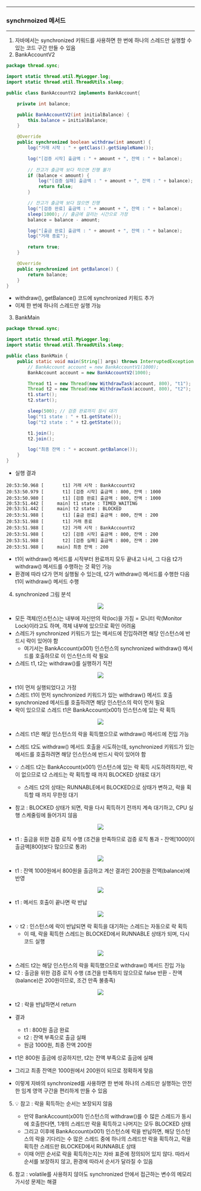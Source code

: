 -----
### synchrnoized 메서드
-----
1. 자바에서는 synchronized 키워드를 사용하면 한 번에 하나의 스레드만 실행할 수 있는 코드 구간 만들 수 있음
2. BankAccountV2
```java
package thread.sync;

import static thread.util.MyLogger.log;
import static thread.util.ThreadUtils.sleep;

public class BankAccountV2 implements BankAccount{

    private int balance;

    public BankAccountV2(int initialBalance) {
        this.balance = initialBalance;
    }

    @Override
    public synchronized boolean withdraw(int amount) {
        log("거래 시작 : " + getClass().getSimpleName());

        log("[검증 시작] 출금액 : " + amount + ", 잔액 : " + balance);
        
        // 잔고가 출금액 보다 적으면 진행 불가
        if (balance < amount) {
            log("[검증 실패] 출금액 : " + amount + ", 잔액 : " + balance);
            return false;
        }

        // 잔고가 출금액 보다 많으면 진행
        log("[검증 완료] 출금액 : " + amount + ", 잔액 : " + balance);
        sleep(1000); // 출금에 걸리는 시간으로 가정
        balance = balance - amount;

        log("[출금 완료] 출금액 : " + amount + ", 잔액 : " + balance);
        log("거래 종료");

        return true;
    }

    @Override
    public synchronized int getBalance() {
        return balance;
    }
}
```
  - withdraw(), getBalance() 코드에 synchronized 키워드 추가
  - 이제 한 번에 하나의 스레드만 실행 가능

3. BankMain
```java
package thread.sync;

import static thread.util.MyLogger.log;
import static thread.util.ThreadUtils.sleep;

public class BankMain {
    public static void main(String[] args) throws InterruptedException {
        // BankAccount account = new BankAccountV1(1000);
        BankAccount account = new BankAccountV2(1000);

        Thread t1 = new Thread(new WithdrawTask(account, 800), "t1");
        Thread t2 = new Thread(new WithdrawTask(account, 800), "t2");
        t1.start();
        t2.start();

        sleep(500); // 검증 완료까지 잠시 대기
        log("t1 state : " + t1.getState());
        log("t2 state : " + t2.getState());

        t1.join();
        t2.join();

        log("최종 잔액 : " + account.getBalance());
    }
}
```
  - 실행 결과
```
20:53:50.968 [       t1] 거래 시작 : BankAccountV2
20:53:50.979 [       t1] [검증 시작] 출금액 : 800, 잔액 : 1000
20:53:50.980 [       t1] [검증 완료] 출금액 : 800, 잔액 : 1000
20:53:51.442 [     main] t1 state : TIMED_WAITING
20:53:51.442 [     main] t2 state : BLOCKED
20:53:51.988 [       t1] [출금 완료] 출금액 : 800, 잔액 : 200
20:53:51.988 [       t1] 거래 종료
20:53:51.988 [       t2] 거래 시작 : BankAccountV2
20:53:51.988 [       t2] [검증 시작] 출금액 : 800, 잔액 : 200
20:53:51.988 [       t2] [검증 실패] 출금액 : 800, 잔액 : 200
20:53:51.988 [     main] 최종 잔액 : 200
```
  - t1이 withdraw() 메서드를 시작부터 완료까지 모두 끝내고 나서, 그 다음 t2가 withdraw() 메서드를 수행하는 것 확인 가능
  - 환경에 따라 t2가 먼저 실행될 수 있는데, t2가 withdraw() 메서드를 수행한 다음 t1이 withdraw() 메서드 수행

4. synchronized 그림 분석
<div align="center">
<img src="https://github.com/user-attachments/assets/340bd5fe-5b41-43c9-94f9-a271ad21e16d">
</div>

  - 모든 객체(인스턴스)는 내부에 자신만의 락(loc)을 가짐 = 모니터 락(Monitor Lock)이라고도 하며, 객체 내부에 있으므로 확인 어려움
  - 스레드가 synchronized 키워드가 있는 메서드에 진입하려면 해당 인스턴스에 반드시 락이 있어야 함
    + 여기서는 BankAccount(x001) 인스턴스의 synchronized withdraw() 메서드를 호출하므로 이 인스턴스의 락 필요
  - 스레드 t1, t2는 withdraw()를 실행하기 직전

<div align="center">
<img src="https://github.com/user-attachments/assets/99a288c0-89f0-4cde-8a4f-28e9167e552a">
</div>

   - t1이 먼저 실행되었다고 가정
   - 스레드 t1이 먼저 synchronized 키워드가 있는 withdraw() 메서드 호출
   - synchronized 메서드를 호출하려면 해당 인스턴스의 락이 먼저 필요
   - 락이 있으므로 스레드 t1은 BankAccount(x001) 인스턴스에 있는 락 획득

<div align="center">
<img src="https://github.com/user-attachments/assets/7ef86786-b763-4579-b99e-d952ca1b5b5a">
</div>

  - 스레드 t1은 해당 인스턴스의 락을 획득했으므로 withdraw() 메서드에 진입 가능
  - 스레드 t2도 withdraw() 메서드 호출을 시도하는데, synchronized 키워드가 있는 메서드를 호출하려면 해당 인스턴스에 반드시 락이 있어야 함
  - 💡 스레드 t2는 BankAccount(x001) 인스턴스에 있는 락 획득 시도하려하지만, 락이 없으므로 t2 스레드는 락 획득할 때 까지 BLOCKED 상태로 대기
    + 스레드 t2의 상태는 RUNNABLE에서 BLOCKED으로 상태가 변하고, 락을 획득할 때 까지 무한정 대기

  - 참고 : BLOCKED 상태가 되면, 락을 다시 획득하기 전까지 계속 대기하고, CPU 실행 스케줄링에 들어가지 않음

<div align="center">
<img src="https://github.com/user-attachments/assets/6a55c62b-7669-49fc-9a08-dac971641aa3">
</div>

  - t1 : 출금을 위한 검증 로직 수행 (조건을 만족하므로 검증 로직 통과 - 잔액[1000]이 출금액[800]보다 많으므로 통과)

<div align="center">
<img src="https://github.com/user-attachments/assets/e2f810c1-70d1-450e-86ab-eb3f1ef0272a">
</div>

  - t1 : 잔액 1000원에서 800원을 출금하고 계산 결과인 200원을 잔액(balance)에 반영

<div align="center">
<img src="https://github.com/user-attachments/assets/0fe5a9a0-45e5-43d8-84d0-b286c66a1307">
</div>

  - t1 : 메서드 호출이 끝나면 락 반납

<div align="center">
<img src="https://github.com/user-attachments/assets/5a4665d5-3e87-4da0-bfb2-bb8b300b1c2d">
</div>

  - 💡 t2 : 인스턴스에 락이 반납되면 락 획득을 대기하는 스레드는 자동으로 락 획득
    + 이 때, 락을 획득한 스레드는 BLOCKED에서 RUNNABLE 상태가 되며, 다시 코드 실행

<div align="center">
<img src="https://github.com/user-attachments/assets/776c4cc0-6dcc-49ac-ae12-01c1c7012c71">
</div>

  - 스레드 t2는 해당 인스턴스의 락을 획득했으므로 withdraw() 메서드 진입 가능
  - t2 : 출금을 위한 검증 로직 수행 (조건을 만족하지 않으므로 false 반환 - 잔액(balance)은 200원이므로, 조건 만족 불충족)

<div align="center">
<img src="https://github.com/user-attachments/assets/1b41dfb0-0bc3-46f3-bb25-362fa3745c38">
</div>

  - t2 : 락을 반납하면서 return
  - 결과
    + t1 : 800원 출금 완료
    + t2 : 잔액 부족으로 출금 실패
    + 원금 1000원, 최종 잔액 200원

  - t1은 800원 출금에 성공하지만, t2는 잔액 부족으로 출금에 실패
  - 그리고 최종 잔액은 1000원에서 200원이 되므로 정확하게 맞음
  - 이렇게 자바의 synchronized를 사용하면 한 번에 하나의 스레드만 실행하는 안전한 임계 영역 구간을 편리하게 만들 수 있음

5. 💡 참고 : 락을 획득하는 순서는 보장되지 않음
   - 만약 BankAccount(x001) 인스턴스의 withdraw()를 수 많은 스레드가 동시에 호출한다면, 1개의 스레드만 락을 획득하고 나머지는 모두 BLOCKED 상태
   -  그리고 이후에 BankAccount(x001) 인스턴스에 락을 반납하면, 해당 인스턴스의 락을 기다리는 수 많은 스레드 중에 하나의 스레드만 락을 획득하고, 락을 획득한 스레드만 BLOCKED에서 RUNNABLE 상태
   - 이때 어떤 순서로 락을 획득하는지는 자바 표준에 정의되어 있지 않다. 따라서 순서를 보장하지 않고, 환경에 따라서 순서가 달라질 수 있음

6. 참고 : volatile를 사용하지 않아도 synchronized 안에서 접근하는 변수의 메모리 가시성 문제는 해결
